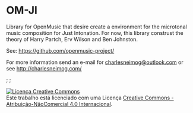 # OM-JI
Library for OpenMusic that desire create a environment for the microtonal music composition for Just Intonation. For now, this library construst the theory of Harry Partch, Erv Wilson and Ben Johnston. 

See: https://github.com/openmusic-project/

For more information send an e-mail for charlesneimog@outlook.com or see http://charlesneimog.com/ 
 
 ; 
 ;
 
<a rel="license" href="http://creativecommons.org/licenses/by-nc/4.0/"><img alt="Licença Creative Commons" style="border-width:0" src="https://i.creativecommons.org/l/by-nc/4.0/88x31.png" /></a><br />Este trabalho está licenciado com uma Licença <a rel="license" href="http://creativecommons.org/licenses/by-nc/4.0/">Creative Commons - Atribuição-NãoComercial 4.0 Internacional</a>.